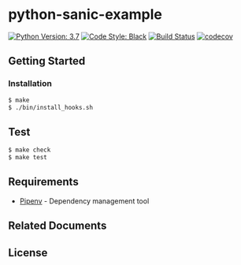 # python-sanic-example

[![Python Version: 3.7](https://badgen.net/badge/python/3.7/blue)](https://docs.python.org/3.7/) [![Code Style: Black](https://badgen.net/badge/code%20style/black/black)](https://github.com/ambv/black)&nbsp;[![Build Status](https://badgen.net/badge/travis/passing/green)](https://travis-ci.com/)&nbsp;[![codecov](https://badgen.net/badge/coverage/100%25/green)](https://codecov.io/)
<!-- TODO: You should change codecov, travis badges to valid URL-->

## Getting Started

<!-- TODO: Describe how to prepare to use this project -->

### Installation

```sh
$ make
$ ./bin/install_hooks.sh
```

## Test

```sh
$ make check
$ make test
```

## Requirements

<!-- TODO: Describe stack of this project -->

* [Pipenv](https://github.com/pypa/pipenv) - Dependency management tool

## Related Documents

<!-- TODO: Insert related documents here-->

## License

<!-- TODO: If you want, set license information here-->

